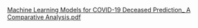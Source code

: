 [Machine Learning Models for COVID-19 Deceased Prediction_ A Comparative Analysis.pdf](https://github.com/aliciabayerl/covid_scipy_project/files/12267606/Machine.Learning.Models.for.COVID-19.Deceased.Prediction_.A.Comparative.Analysis.pdf)
